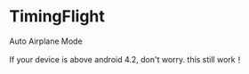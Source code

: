 TimingFlight
============

Auto Airplane Mode

If your device is above android 4.2, don't worry. this still work！
